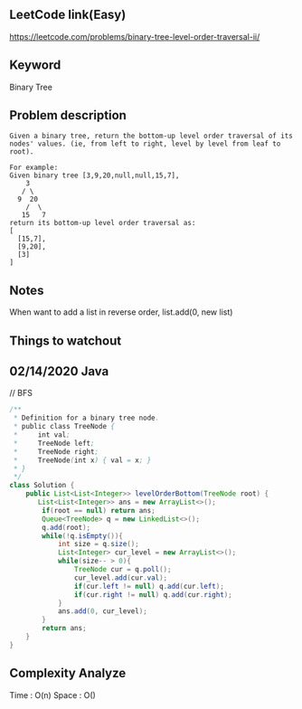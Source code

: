## LeetCode link(Easy)
https://leetcode.com/problems/binary-tree-level-order-traversal-ii/

## Keyword
Binary Tree

## Problem description
```
Given a binary tree, return the bottom-up level order traversal of its nodes' values. (ie, from left to right, level by level from leaf to root).

For example:
Given binary tree [3,9,20,null,null,15,7],
    3
   / \
  9  20
    /  \
   15   7
return its bottom-up level order traversal as:
[
  [15,7],
  [9,20],
  [3]
]
```



## Notes
When want to add a list in reverse order, list.add(0, new list)

## Things to watchout


## 02/14/2020 Java
// BFS
```java
/**
 * Definition for a binary tree node.
 * public class TreeNode {
 *     int val;
 *     TreeNode left;
 *     TreeNode right;
 *     TreeNode(int x) { val = x; }
 * }
 */
class Solution {
    public List<List<Integer>> levelOrderBottom(TreeNode root) {
       List<List<Integer>> ans = new ArrayList<>();
        if(root == null) return ans;
        Queue<TreeNode> q = new LinkedList<>();
        q.add(root);
        while(!q.isEmpty()){
            int size = q.size();
            List<Integer> cur_level = new ArrayList<>();
            while(size-- > 0){
                TreeNode cur = q.poll();
                cur_level.add(cur.val);
                if(cur.left != null) q.add(cur.left);
                if(cur.right != null) q.add(cur.right);
            }
            ans.add(0, cur_level);
        }
        return ans;
    }
}

```
## Complexity Analyze
Time : O(n)
Space : O()
